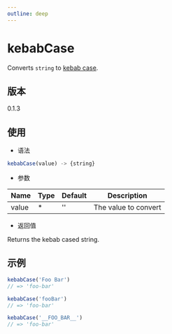 ```yaml
---
outline: deep
---
```


# kebabCase

Converts `string` to
[kebab case](https://en.wikipedia.org/wiki/Letter_case#Special_case_styles).

## 版本

0.1.3

## 使用

- 语法

```js
kebabCase(value) -> {string}
```

- 参数

| Name    | Type  | Default | Description          |
|---------|-------|---------|----------------------|
| value   | *     | ''      | The value to convert |

- 返回值

Returns the kebab cased string.

## 示例

```js
kebabCase('Foo Bar')
// => 'foo-bar'

kebabCase('fooBar')
// => 'foo-bar'

kebabCase('__FOO_BAR__')
// => 'foo-bar'
```
